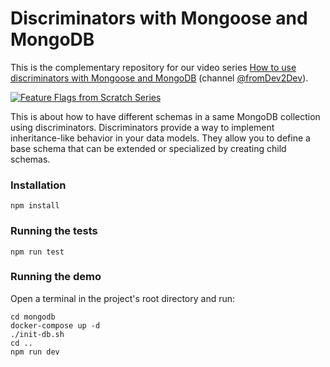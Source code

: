 # Discriminators with Mongoose and MongoDB

This is the complementary repository for our video
series [How to use discriminators with Mongoose and MongoDB](https://www.youtube.com/watch?v=hSHcMhPGME8) (channel
[@fromDev2Dev](https://www.youtube.com/@fromDev2Dev)).

[![Feature Flags from Scratch Series](https://img.youtube.com/vi/hSHcMhPGME8/0.jpg)](https://www.youtube.com/watch?v=hSHcMhPGME8)

This is about how to have different schemas in a same MongoDB collection using discriminators.
Discriminators provide a way to implement inheritance-like behavior in your data models. They allow you to define a base
schema that can be extended or specialized by creating child schemas.

### Installation

```
npm install
```

### Running the tests

```
npm run test
```

### Running the demo

Open a terminal in the project's root directory and run:

```
cd mongodb
docker-compose up -d
./init-db.sh
cd ..
npm run dev
```
 
